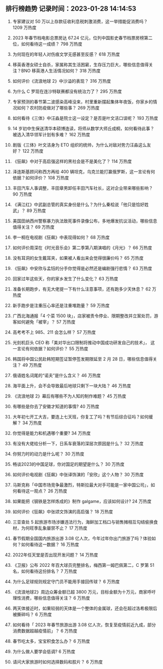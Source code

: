 
## 排行榜趋势 记录时间：2023-01-28 14:14:53
  
  1. 专家建议对 50 万以上存款征收利息税刺激消费，这一举措能促消费吗？ 1209 万热度
    
  2. 2023 年春节档电影总票房达 67.24 亿元，位列中国影史春节档票房榜第二位，如何看待这一成绩？ 798 万热度
    
  3. 为何现在的年轻人对伤痕文学无感甚至反感？ 618 万热度
    
  4. 移英香港女硕士自杀，家属称其生活困窘，生存压力巨大，哪些信息值得关注？BNO 移英港人生活情况如何？ 318 万热度
    
  5. 如何评价《流浪地球 2》中沙溢的表现？ 316 万热度
    
  6. 为什么 C 罗现在连沙特联赛都没有统治力了？ 295 万热度
    
  7. 专家预测的春节第二波感染高峰没来，村里重新摆起集体年夜饭，你家乡的情况如何？农村防疫做对了哪些事？ 269 万热度
    
  8. 如何看待《三体》中汪淼是院士这一设定？是否是叶文洁口误呢？ 193 万热度
    
  9. 14 岁初中生保送清华本硕博连读，将师从数学大师丘成桐，如何看待此事？被选入清华领军计划有多难？ 162 万热度
    
  10. 剧版《三体》叶文洁身为 ETO 组织的统帅，为什么对敌对势力汪淼这么友好？ 122 万热度
    
  11. 《狂飙》中对于高启强这样的黑社会是不是美化了？ 114 万热度
    
  12. 泽连斯基顾问称西方再给 400 辆坦克，乌克兰能打赢俄罗斯，这一言论有何依据？如何评价？ 108 万热度
    
  13. 丰田汽车人事调整，丰田章男卸任丰田汽车社长，这对企业带来哪些影响？ 90 万热度
    
  14. 《满江红》中武副总管的真实身份是什么？为什么秦桧说「他只是恰好姓武」？ 89 万热度
    
  15. 美国田纳西州警察暴力执法致死事件录像公布，多地爆发抗议活动，哪些信息值得关注？ 69 万热度
    
  16. 李一桐在电视剧《狂飙》中表现得如何？ 68 万热度
    
  17. 如何评价周深在《时光音乐会》第二季第八期演唱的《月光》？ 66 万热度
    
  18. 没有耳洞的女生戴耳夹，如果被人看出来会觉得很廉价吗？ 65 万热度
    
  19. 《狂飙》中安欣与孟钰的分手你觉得是必然还是编剧强行悲情？ 63 万热度
    
  20. 回家过年这些天，你的家乡发生了什么变化？ 63 万热度
    
  21. 准备长期跑步，有无大佬提一下有什么注意事项，还有跑多少天休息？ 62 万热度
    
  22. 新手跑步是注重压心率还是注重堆跑量？ 59 万热度
    
  23. 广西北海通报「4 个菜 1500 块」，店家被责令停业、限期整改并立案处罚，游客如何避免「被宰」？ 57 万热度
    
  24. 高考考不上 985、211 会怎么样？ 57 万热度
    
  25. 光刻机巨头 CEO 称「美对华出口限制将推动中国成功研发自己的技术」， 这一言论有何依据？如何评价？ 55 万热度
    
  26. 韩国将中国公民赴韩短期签证暂停签发期限延至 2 月 28 日，哪些信息值得关注？ 49 万热度
    
  27. 俄语姓名词尾的“诺夫”是什么含义？ 46 万热度
    
  28. 海平面上升，会不会导致最后地球只剩下一块大陆？ 46 万热度
    
  29. 《流浪地球 2》幕后有哪些不为人知的制作难题？ 45 万热度
    
  30. 有哪些是你去了安徽才知道的事情? 40 万热度
    
  31. 大年初七开工大吉，要连上七天班，你复工了吗？有节后综合征吗？如何缓解？ 34 万热度
    
  32. 你觉得是能力和机遇哪个重要? 34 万热度
    
  33. 有没有大佬给分析一下，日系车衰落的深层次原因是什么？ 32 万热度
    
  34. 你努力时的动力是什么呢？ 30 万热度
    
  35. 畅谈2023的中国足球，你对国足的期望是什么？ 30 万热度
    
  36. 如何评价电视剧《狂飙》中张译饰演的「安欣」这个人物？ 30 万热度
    
  37. 马斯克称「中国市场竞争最激烈，特斯拉最大对手可能是一家中国公司」，如何看待这一观点？ 26 万热度
    
  38. 如果能把《钢铁是怎样炼成的》制作 galgame，应该如何设计? 24 万热度
    
  39. 如何评价《狂飙》中张颂文饰演的高启强？ 18 万热度
    
  40. 三亚查处 5 起旅游市场涉嫌违法行为，海鲜加工档口与销售摊相互勾结偷换食材，为何旺季乱象屡禁不止？ 17 万热度
    
  41. 春节假期全国国内旅游出游 3.08 亿人次，今年过年你出门旅游了吗？体验如何？如何看待这一数据？ 16 万热度
    
  42. 2022年任天堂是否出现开发问题？ 14 万热度
    
  43. 《卫报》公布 2022 年百大球员完整排名，梅西第一姆巴佩第二，C 罗第 51 名，如何看待这份排名？ 7 万热度
    
  44. 为什么足球规则规定守门员不能用手接回传球？ 6 万热度
    
  45. 《流浪地球2》周边众筹金额已超 3800 万元，目标金额为十万元，商家呼吁理性消费，哪些信息值得关注？ 6 万热度
    
  46. 两天体接近时，如果较弱的天体是一个整体的金属球，还会在超过洛希极限后被撕碎吗？ 6 万热度
    
  47. 如何看待「 2023 年春节旅游出游 3.08 亿人次，恢复至疫情前近九成，部分消费数据超越疫情前」？ 6 万热度
    
  48. 春节吃太多，宝宝积食怎么办？ 6 万热度
    
  49. 为什么做人要学会低调? 6 万热度
    
  50. 请问大家旅游时如何选择数码和胶片？ 6 万热度
    